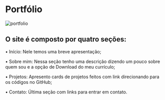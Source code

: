 #                                                       Portfólio 


![portfolio](https://user-images.githubusercontent.com/102122525/216364789-492bdde5-8c16-4b62-a03e-120669bc6ab1.png)




## O site é composto por quatro seções:

• Início: Nele temos uma breve apresentação;

• Sobre mim: Nessa seção tenho uma descrição dizendo um pouco sobre quem sou e a opção de Download do meu currículo;

• Projetos: Apresento cards de projetos feitos com link direcionando para os códigos no GitHub;

• Contato: Última seção com links para entrar em contato.
